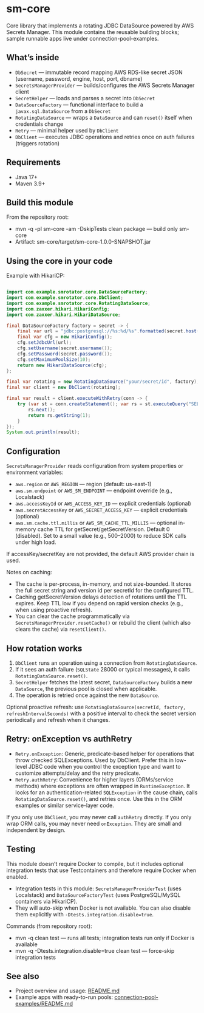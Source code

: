 # sm-core

Core library that implements a rotating JDBC DataSource powered by AWS Secrets Manager. This module contains the
reusable building blocks; sample runnable apps live under connection-pool-examples.

## What’s inside

- `DbSecret` — immutable record mapping AWS RDS-like secret JSON (username, password, engine, host, port, dbname)
- `SecretsManagerProvider` — builds/configures the AWS Secrets Manager client
- `SecretHelper` — loads and parses a secret into `DbSecret`
- `DataSourceFactory` — functional interface to build a `javax.sql.DataSource` from a `DbSecret`
- `RotatingDataSource` — wraps a `DataSource` and can `reset()` itself when credentials change
- `Retry` — minimal helper used by `DbClient`
- `DbClient` — executes JDBC operations and retries once on auth failures (triggers rotation)

## Requirements

- Java 17+
- Maven 3.9+

## Build this module

From the repository root:

- mvn -q -pl sm-core -am -DskipTests clean package — build only sm-core
- Artifact: sm-core/target/sm-core-1.0.0-SNAPSHOT.jar

## Using the core in your code

Example with HikariCP:

```java

import com.example.smrotator.core.DataSourceFactory;
import com.example.smrotator.core.DbClient;
import com.example.smrotator.core.RotatingDataSource;
import com.zaxxer.hikari.HikariConfig;
import com.zaxxer.hikari.HikariDataSource;

final DataSourceFactory factory = secret -> {
    final var url = "jdbc:postgresql://%s:%d/%s".formatted(secret.host(), secret.port(), secret.dbname());
    final var cfg = new HikariConfig();
    cfg.setJdbcUrl(url);
    cfg.setUsername(secret.username());
    cfg.setPassword(secret.password());
    cfg.setMaximumPoolSize(10);
    return new HikariDataSource(cfg);
};

final var rotating = new RotatingDataSource("your/secret/id", factory);
final var client = new DbClient(rotating);

final var result = client.executeWithRetry(conn -> {
    try (var st = conn.createStatement(); var rs = st.executeQuery("SELECT 1")) {
        rs.next();
        return rs.getString(1);
    }
});
System.out.println(result);
```

## Configuration

`SecretsManagerProvider` reads configuration from system properties or environment variables:

- `aws.region` or `AWS_REGION` — region (default: us-east-1)
- `aws.sm.endpoint` or `AWS_SM_ENDPOINT` — endpoint override (e.g., Localstack)
- `aws.accessKeyId` or `AWS_ACCESS_KEY_ID` — explicit credentials (optional)
- `aws.secretAccessKey` or `AWS_SECRET_ACCESS_KEY` — explicit credentials (optional)
- `aws.sm.cache.ttl.millis` or `AWS_SM_CACHE_TTL_MILLIS` — optional in-memory cache TTL for getSecret/getSecretVersion. Default 0 (disabled). Set to a small value (e.g., 500–2000) to reduce SDK calls under high load.

If accessKey/secretKey are not provided, the default AWS provider chain is used.

Notes on caching:
- The cache is per-process, in-memory, and not size-bounded. It stores the full secret string and version id per secretId for the configured TTL.
- Caching getSecretVersion delays detection of rotations until the TTL expires. Keep TTL low if you depend on rapid version checks (e.g., when using proactive refresh).
- You can clear the cache programmatically via `SecretsManagerProvider.resetCache()` or rebuild the client (which also clears the cache) via `resetClient()`.

## How rotation works

1) `DbClient` runs an operation using a connection from `RotatingDataSource`.
2) If it sees an auth failure (`SQLState` 28000 or typical messages), it calls `RotatingDataSource.reset()`.
3) `SecretHelper` fetches the latest secret, `DataSourceFactory` builds a new `DataSource`, the previous pool is closed
   when applicable.
4) The operation is retried once against the new `DataSource`.

Optional proactive refresh: use `RotatingDataSource(secretId, factory, refreshIntervalSeconds)` with a positive interval
to check the secret version periodically and refresh when it changes.

## Retry: onException vs authRetry

- `Retry.onException`: Generic, predicate-based helper for operations that throw checked SQLExceptions. Used by
  DbClient. Prefer this in low-level JDBC code when you control the exception type and want to customize attempts/delay
  and the retry predicate.
- `Retry.authRetry`: Convenience for higher layers (ORMs/service methods) where exceptions are often wrapped in
  `RuntimeException`. It looks for an authentication-related `SQLException` in the cause chain, calls
  `RotatingDataSource.reset()`, and retries once. Use this in the ORM examples or similar service-layer code.

If you only use `DbClient`, you may never call `authRetry` directly. If you only wrap ORM calls, you may never need
`onException`. They are small and independent by design.

## Testing

This module doesn’t require Docker to compile, but it includes optional integration tests that use Testcontainers and therefore require Docker when enabled.

- Integration tests in this module: `SecretsManagerProviderTest` (uses Localstack) and `DataSourceFactoryTest` (uses PostgreSQL/MySQL containers via HikariCP).
- They will auto-skip when Docker is not available. You can also disable them explicitly with `-Dtests.integration.disable=true`.

Commands (from repository root):

- mvn -q clean test — runs all tests; integration tests run only if Docker is available
- mvn -q -Dtests.integration.disable=true clean test — force-skip integration tests

## See also

- Project overview and usage: [README.md](../README.md)
- Example apps with ready-to-run pools: [connection-pool-examples/README.md](../connection-pool-examples/README.md)
